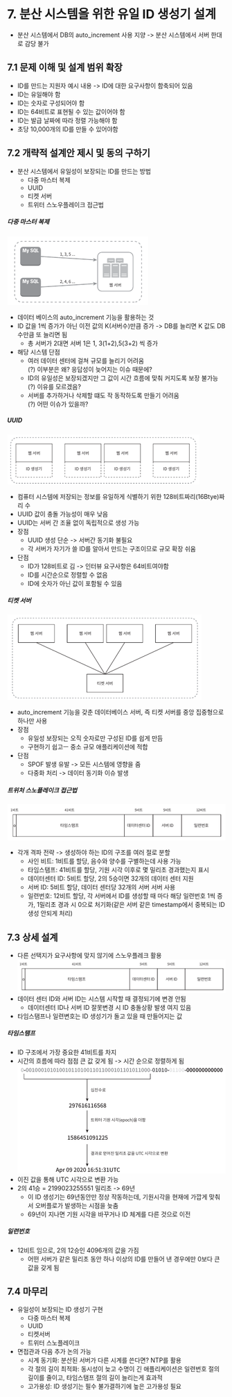 # 7. 분산 시스템을 위한 유일 ID 생성기 설계
- 분산 시스템에서 DB의 auto_increment 사용 지양 -> 분산 시스템에서 서버 한대로 감당 불가

## 7.1 문제 이해 및 설계 범위 확장
-  ID를 만드는 지원자 예시 내용 -> ID에 대한 요구사항이 함축되어 있음
  - ID는 유일해야 함
  - ID는 숫자로 구성되어야 함
  - ID는 64비트로 표현될 수 있는 값이어야 함
  - ID는 발급 날짜에 따라 정렬 가능해야 함
  - 초당 10,000개의 ID를 만들 수 있어야함

## 7.2 개략적 설계안 제시 및 동의 구하기
- 분산 시스템에서 유일성이 보장되는 ID를 만드는 방법
  - 다중 마스터 복제
  - UUID
  - 티켓 서버
  - 트위터 스노우플레이크 접근법

##### 다중 마스터 복제
![img.png](img.png)
- 데이터 베이스의 auto_increment 기능을 활용하는 것
- ID 값을 1씩 증가가 아닌 이전 값의 K(서버수)만큼 증가 -> DB를 늘리면 K 값도 DB 수만큼 또 늘리면 됨
  - 총 서버가 2대면 서버 1은 1, 3(1+2),5(3+2) 씩 증가
- 해당 시스템 단점
  - 여러 데이터 센터에 걸쳐 규모를 늘리기 어려움\
    (?) 이부분은 왜? 응답성이 늦어지는 이슈 때문에?
  - ID의 유일성은 보장되겠지만 그 값이 시간 흐름에 맞춰 커지도록 보장 불가능
    (?) 이유를 모르겠음?
  - 서버를 추가하거나 삭제할 떄도 작 동작하도록 만들기 어려움\
    (?) 어떤 이슈가 있을까?

##### UUID
![img_1.png](img_1.png)
- 컴퓨터 시스템에 저장되는 정보를 유일하게 식별하기 위한 128비트짜리(16Btye)짜리 수
- UUID 값이 충돌 가능성이 매우 낮음
- UUID는 서버 간 조율 없이 독립적으로 생성 가능
- 장점
  - UUID 생성 단순 -> 서버간 동기화 불필요
  - 각 서버가 자기가 쓸 ID를 알아서 만드는 구조이므로 규모 확장 쉬움
- 단점
  - ID가 128비트로 김 -> 인터뷰 요구사항은 64비트여야함
  - ID를 시간순으로 정렬할 수 없음
  - ID에 숫자가 아닌 값이 포함될 수 있음

##### 티켓 서버
![img_2.png](img_2.png)
- auto_increment 기능을 갖춘 데이터베이스 서버, 즉 티켓 서버를 중앙 집중형으로 하나만 사용
- 장점
  - 유일성 보장되는 오직 숫자로만 구성된 ID를 쉽게 만듬
  - 구현하기 쉽고ㅡ 중소 규모 애플리케이션에 적합
- 단점
  - SPOF 발생 유발 -> 모든 시스템에 영향을 줌
  - 다중화 처리 -> 데이터 동기화 이슈 발생

##### 트위처 스노플레이크 접근법
![img_3.png](img_3.png)
- 각개 격파 전략 -> 생성하야 하는 ID의 구조를 여러 절로 분할
  - 사인 비트: 1비트를 할당, 음수와 양수를 구별하는데 사용 가능
  - 타임스탬프: 41비트를 할당, 기원 시각 이후로 몇 밀리초 경과했는지 표시
  - 데이터센터 ID: 5비트 할당, 2의 5승이면 32개의 데이터 센터 지원
  - 서버 ID: 5비트 할당, 데이터 센터당 32개의 서버 서버 사용
  - 일련번호: 12비트 할당, 각 서버에서 ID를 생성할 때 마다 해당 일련번호 1씩 증가, 1밀리초 경과 시 0으로 처기화(같은 서버 같은 timestamp에서 중복되는 ID 생성 안되게 처리)

## 7.3 상세 설계
- 다른 선택지가 요구사항에 맞지 않기에 스노우플레크 활용\
![img_4.png](img_4.png)
- 데이터 센터 ID와 서버 ID는 시스템 시작할 때 결정되기에 변경 안됨
  - 데이터센터 ID나 서버 ID 잘못변경 시 ID 충돌상황 발생 여지 있음
- 타임스탬프나 일련변호는 ID 생성기가 돌고 있을 때 만들어지는 값

##### 타임스탬프
- ID 구조에서 가장 중요한 41비트를 차지
- 시간의 흐름에 따라 점점 큰 값 갖게 됨 -> 시간 순으로 정렬하게 됨\
![img_5.png](img_5.png)
- 이진 값을 통해 UTC 시각으로 변환 가능
- 2의 41승 = 2199023255551 밀리초 -> 69년
  - 이 ID 생성기는 69년동안만 정상 작동하는데, 기원시각을 현재에 가깝게 맞춰서 오버플로가 발생하는 시점을 늦춤
  - 69년이 지나면 기원 시각을 바꾸거나 ID 체계를 다른 것으로 이전

##### 일련번호
- 12비트 임으로, 2의 12승인 4096개의 값을 가짐
  - 어떤 서버가 같은 밀리초 동안 하나 이상의 ID를 만들어 낸 경우에만 0보다 큰 값을 갖게 됨

## 7.4 마무리
- 유일성이 보장되는 ID 생성기 구현 
  - 다중 마스터 복제
  - UUID
  - 티켓서버
  - 트위터 스노플레이크
- 면접관과 다음 추가 논의 가능
  - 시계 동기화: 분산된 서버가 다른 시계를 쓴다면? NTP를 활용
  - 각 절의 길이 최적화: 동시성이 늦고 수명이 긴 애플리케이션은 일련번호 절의 길이를 줄이고, 타임스탬프 절의 길이 늘리는게 효과적
  - 고가용성: ID 생성기는 필수 불가결하기에 높은 고가용성 필요